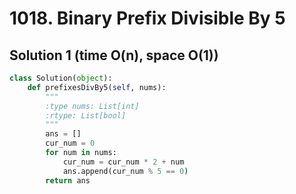 # 1018. Binary Prefix Divisible By 5

## Solution 1 (time O(n), space O(1))

```python
class Solution(object):
    def prefixesDivBy5(self, nums):
        """
        :type nums: List[int]
        :rtype: List[bool]
        """
        ans = []
        cur_num = 0
        for num in nums:
            cur_num = cur_num * 2 + num
            ans.append(cur_num % 5 == 0)
        return ans
```
